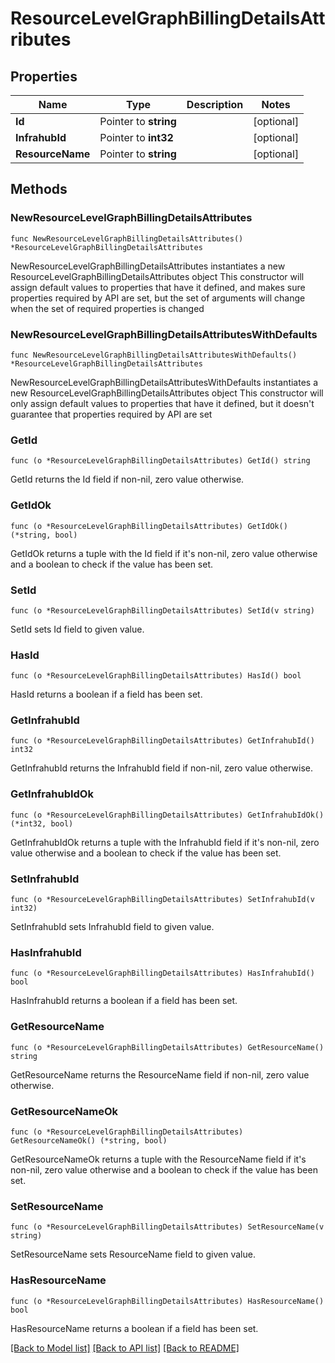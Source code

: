 # ResourceLevelGraphBillingDetailsAttributes

## Properties

Name | Type | Description | Notes
------------ | ------------- | ------------- | -------------
**Id** | Pointer to **string** |  | [optional] 
**InfrahubId** | Pointer to **int32** |  | [optional] 
**ResourceName** | Pointer to **string** |  | [optional] 

## Methods

### NewResourceLevelGraphBillingDetailsAttributes

`func NewResourceLevelGraphBillingDetailsAttributes() *ResourceLevelGraphBillingDetailsAttributes`

NewResourceLevelGraphBillingDetailsAttributes instantiates a new ResourceLevelGraphBillingDetailsAttributes object
This constructor will assign default values to properties that have it defined,
and makes sure properties required by API are set, but the set of arguments
will change when the set of required properties is changed

### NewResourceLevelGraphBillingDetailsAttributesWithDefaults

`func NewResourceLevelGraphBillingDetailsAttributesWithDefaults() *ResourceLevelGraphBillingDetailsAttributes`

NewResourceLevelGraphBillingDetailsAttributesWithDefaults instantiates a new ResourceLevelGraphBillingDetailsAttributes object
This constructor will only assign default values to properties that have it defined,
but it doesn't guarantee that properties required by API are set

### GetId

`func (o *ResourceLevelGraphBillingDetailsAttributes) GetId() string`

GetId returns the Id field if non-nil, zero value otherwise.

### GetIdOk

`func (o *ResourceLevelGraphBillingDetailsAttributes) GetIdOk() (*string, bool)`

GetIdOk returns a tuple with the Id field if it's non-nil, zero value otherwise
and a boolean to check if the value has been set.

### SetId

`func (o *ResourceLevelGraphBillingDetailsAttributes) SetId(v string)`

SetId sets Id field to given value.

### HasId

`func (o *ResourceLevelGraphBillingDetailsAttributes) HasId() bool`

HasId returns a boolean if a field has been set.

### GetInfrahubId

`func (o *ResourceLevelGraphBillingDetailsAttributes) GetInfrahubId() int32`

GetInfrahubId returns the InfrahubId field if non-nil, zero value otherwise.

### GetInfrahubIdOk

`func (o *ResourceLevelGraphBillingDetailsAttributes) GetInfrahubIdOk() (*int32, bool)`

GetInfrahubIdOk returns a tuple with the InfrahubId field if it's non-nil, zero value otherwise
and a boolean to check if the value has been set.

### SetInfrahubId

`func (o *ResourceLevelGraphBillingDetailsAttributes) SetInfrahubId(v int32)`

SetInfrahubId sets InfrahubId field to given value.

### HasInfrahubId

`func (o *ResourceLevelGraphBillingDetailsAttributes) HasInfrahubId() bool`

HasInfrahubId returns a boolean if a field has been set.

### GetResourceName

`func (o *ResourceLevelGraphBillingDetailsAttributes) GetResourceName() string`

GetResourceName returns the ResourceName field if non-nil, zero value otherwise.

### GetResourceNameOk

`func (o *ResourceLevelGraphBillingDetailsAttributes) GetResourceNameOk() (*string, bool)`

GetResourceNameOk returns a tuple with the ResourceName field if it's non-nil, zero value otherwise
and a boolean to check if the value has been set.

### SetResourceName

`func (o *ResourceLevelGraphBillingDetailsAttributes) SetResourceName(v string)`

SetResourceName sets ResourceName field to given value.

### HasResourceName

`func (o *ResourceLevelGraphBillingDetailsAttributes) HasResourceName() bool`

HasResourceName returns a boolean if a field has been set.


[[Back to Model list]](../README.md#documentation-for-models) [[Back to API list]](../README.md#documentation-for-api-endpoints) [[Back to README]](../README.md)


